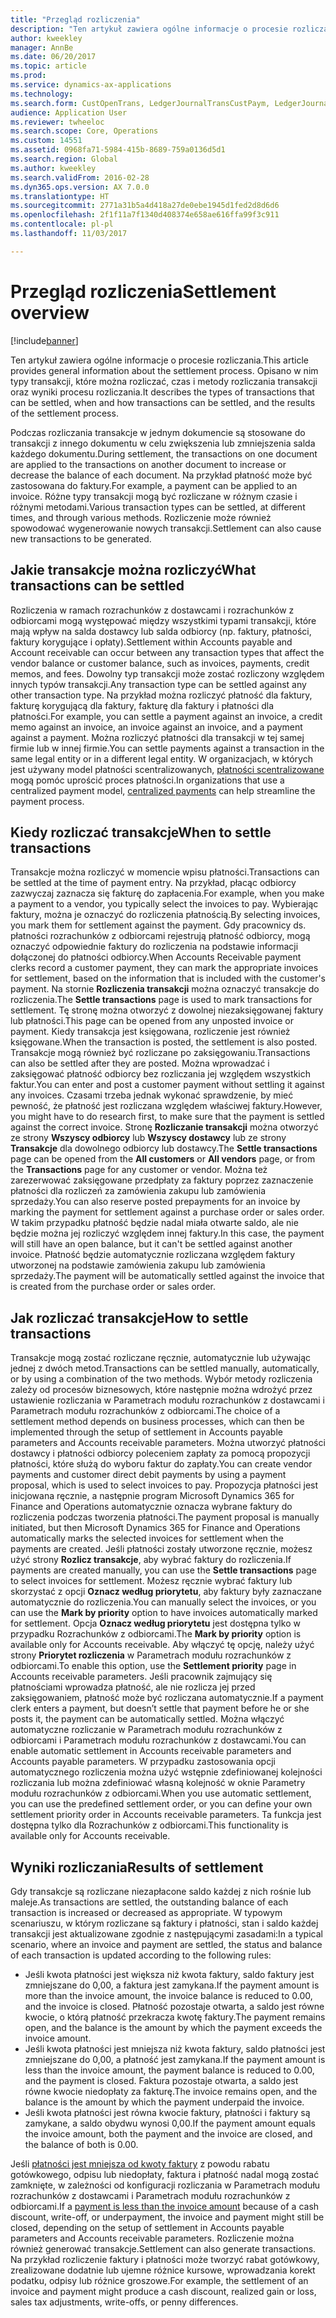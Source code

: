 ```yaml
---
title: "Przegląd rozliczenia"
description: "Ten artykuł zawiera ogólne informacje o procesie rozliczania. Opisano w nim typy transakcji, które można rozliczać, czas i metody rozliczania transakcji oraz wyniki procesu rozliczania."
author: kweekley
manager: AnnBe
ms.date: 06/20/2017
ms.topic: article
ms.prod: 
ms.service: dynamics-ax-applications
ms.technology: 
ms.search.form: CustOpenTrans, LedgerJournalTransCustPaym, LedgerJournalTransVendPaym, VendOpenTrans
audience: Application User
ms.reviewer: twheeloc
ms.search.scope: Core, Operations
ms.custom: 14551
ms.assetid: 0968fa71-5984-415b-8689-759a0136d5d1
ms.search.region: Global
ms.author: kweekley
ms.search.validFrom: 2016-02-28
ms.dyn365.ops.version: AX 7.0.0
ms.translationtype: HT
ms.sourcegitcommit: 2771a31b5a4d418a27de0ebe1945d1fed2d8d6d6
ms.openlocfilehash: 2f1f11a7f1340d408374e658ae616ffa99f3c911
ms.contentlocale: pl-pl
ms.lasthandoff: 11/03/2017

---
```


# <a name="settlement-overview"></a><span data-ttu-id="964a5-104">Przegląd rozliczenia</span><span class="sxs-lookup"><span data-stu-id="964a5-104">Settlement overview</span></span>

[!include[banner](../includes/banner.md)]


<span data-ttu-id="964a5-105">Ten artykuł zawiera ogólne informacje o procesie rozliczania.</span><span class="sxs-lookup"><span data-stu-id="964a5-105">This article provides general information about the settlement process.</span></span> <span data-ttu-id="964a5-106">Opisano w nim typy transakcji, które można rozliczać, czas i metody rozliczania transakcji oraz wyniki procesu rozliczania.</span><span class="sxs-lookup"><span data-stu-id="964a5-106">It describes the types of transactions that can be settled, when and how transactions can be settled, and the results of the settlement process.</span></span>

<span data-ttu-id="964a5-107">Podczas rozliczania transakcje w jednym dokumencie są stosowane do transakcji z innego dokumentu w celu zwiększenia lub zmniejszenia salda każdego dokumentu.</span><span class="sxs-lookup"><span data-stu-id="964a5-107">During settlement, the transactions on one document are applied to the transactions on another document to increase or decrease the balance of each document.</span></span> <span data-ttu-id="964a5-108">Na przykład płatność może być zastosowana do faktury.</span><span class="sxs-lookup"><span data-stu-id="964a5-108">For example, a payment can be applied to an invoice.</span></span> <span data-ttu-id="964a5-109">Różne typy transakcji mogą być rozliczane w różnym czasie i różnymi metodami.</span><span class="sxs-lookup"><span data-stu-id="964a5-109">Various transaction types can be settled, at different times, and through various methods.</span></span> <span data-ttu-id="964a5-110">Rozliczenie może również spowodować wygenerowanie nowych transakcji.</span><span class="sxs-lookup"><span data-stu-id="964a5-110">Settlement can also cause new transactions to be generated.</span></span>

## <a name="what-transactions-can-be-settled"></a><span data-ttu-id="964a5-111">Jakie transakcje można rozliczyć</span><span class="sxs-lookup"><span data-stu-id="964a5-111">What transactions can be settled</span></span>
<span data-ttu-id="964a5-112">Rozliczenia w ramach rozrachunków z dostawcami i rozrachunków z odbiorcami mogą występować między wszystkimi typami transakcji, które mają wpływ na salda dostawcy lub salda odbiorcy (np. faktury, płatności, faktury korygujące i opłaty).</span><span class="sxs-lookup"><span data-stu-id="964a5-112">Settlement within Accounts payable and Account receivable can occur between any transaction types that affect the vendor balance or customer balance, such as invoices, payments, credit memos, and fees.</span></span> <span data-ttu-id="964a5-113">Dowolny typ transakcji może zostać rozliczony względem innych typów transakcji.</span><span class="sxs-lookup"><span data-stu-id="964a5-113">Any transaction type can be settled against any other transaction type.</span></span> <span data-ttu-id="964a5-114">Na przykład można rozliczyć płatność dla faktury, fakturę korygującą dla faktury, fakturę dla faktury i płatności dla płatności.</span><span class="sxs-lookup"><span data-stu-id="964a5-114">For example, you can settle a payment against an invoice, a credit memo against an invoice, an invoice against an invoice, and a payment against a payment.</span></span> <span data-ttu-id="964a5-115">Można rozliczyć płatności dla transakcji w tej samej firmie lub w innej firmie.</span><span class="sxs-lookup"><span data-stu-id="964a5-115">You can settle payments against a transaction in the same legal entity or in a different legal entity.</span></span> <span data-ttu-id="964a5-116">W organizacjach, w których jest używany model płatności scentralizowanych, [płatności scentralizowane](set-up-centralized-payments.md) mogą pomóc uprościć proces płatności.</span><span class="sxs-lookup"><span data-stu-id="964a5-116">In organizations that use a centralized payment model, [centralized payments](set-up-centralized-payments.md) can help streamline the payment process.</span></span>

## <a name="when-to-settle-transactions"></a><span data-ttu-id="964a5-117">Kiedy rozliczać transakcje</span><span class="sxs-lookup"><span data-stu-id="964a5-117">When to settle transactions</span></span>
<span data-ttu-id="964a5-118">Transakcje można rozliczyć w momencie wpisu płatności.</span><span class="sxs-lookup"><span data-stu-id="964a5-118">Transactions can be settled at the time of payment entry.</span></span> <span data-ttu-id="964a5-119">Na przykład, płacąc odbiorcy zazwyczaj zaznacza się fakturę do zapłacenia.</span><span class="sxs-lookup"><span data-stu-id="964a5-119">For example, when you make a payment to a vendor, you typically select the invoices to pay.</span></span> <span data-ttu-id="964a5-120">Wybierając faktury, można je oznaczyć do rozliczenia płatnością.</span><span class="sxs-lookup"><span data-stu-id="964a5-120">By selecting invoices, you mark them for settlement against the payment.</span></span> <span data-ttu-id="964a5-121">Gdy pracownicy ds. płatności rozrachunków z odbiorcami rejestrują płatność odbiorcy, mogą oznaczyć odpowiednie faktury do rozliczenia na podstawie informacji dołączonej do płatności odbiorcy.</span><span class="sxs-lookup"><span data-stu-id="964a5-121">When Accounts Receivable payment clerks record a customer payment, they can mark the appropriate invoices for settlement, based on the information that is included with the customer's payment.</span></span> <span data-ttu-id="964a5-122">Na stornie **Rozliczenia transakcji** można oznaczyć transakcje do rozliczenia.</span><span class="sxs-lookup"><span data-stu-id="964a5-122">The **Settle transactions** page is used to mark transactions for settlement.</span></span> <span data-ttu-id="964a5-123">Tę stronę można otworzyć z dowolnej niezaksięgowanej faktury lub płatności.</span><span class="sxs-lookup"><span data-stu-id="964a5-123">This page can be opened from any unposted invoice or payment.</span></span> <span data-ttu-id="964a5-124">Kiedy transakcja jest księgowana, rozliczenie jest również księgowane.</span><span class="sxs-lookup"><span data-stu-id="964a5-124">When the transaction is posted, the settlement is also posted.</span></span> <span data-ttu-id="964a5-125">Transakcje mogą również być rozliczane po zaksięgowaniu.</span><span class="sxs-lookup"><span data-stu-id="964a5-125">Transactions can also be settled after they are posted.</span></span> <span data-ttu-id="964a5-126">Można wprowadzać i zaksięgować płatność odbiorcy bez rozliczania jej względem wszystkich faktur.</span><span class="sxs-lookup"><span data-stu-id="964a5-126">You can enter and post a customer payment without settling it against any invoices.</span></span> <span data-ttu-id="964a5-127">Czasami trzeba jednak wykonać sprawdzenie, by mieć pewność, że płatność jest rozliczana względem właściwej faktury.</span><span class="sxs-lookup"><span data-stu-id="964a5-127">However, you might have to do research first, to make sure that the payment is settled against the correct invoice.</span></span> <span data-ttu-id="964a5-128">Stronę **Rozliczanie transakcji** można otworzyć ze strony **Wszyscy odbiorcy** lub **Wszyscy dostawcy** lub ze strony **Transakcje** dla dowolnego odbiorcy lub dostawcy.</span><span class="sxs-lookup"><span data-stu-id="964a5-128">The **Settle transactions** page can be opened from the **All customers** or **All vendors** page, or from the **Transactions** page for any customer or vendor.</span></span> <span data-ttu-id="964a5-129">Można też zarezerwować zaksięgowane przedpłaty za faktury poprzez zaznaczenie płatności dla rozliczeń za zamówienia zakupu lub zamówienia sprzedaży.</span><span class="sxs-lookup"><span data-stu-id="964a5-129">You can also reserve posted prepayments for an invoice by marking the payment for settlement against a purchase order or sales order.</span></span> <span data-ttu-id="964a5-130">W takim przypadku płatność będzie nadal miała otwarte saldo, ale nie będzie można jej rozliczyć względem innej faktury.</span><span class="sxs-lookup"><span data-stu-id="964a5-130">In this case, the payment will still have an open balance, but it can't be settled against another invoice.</span></span> <span data-ttu-id="964a5-131">Płatność będzie automatycznie rozliczana względem faktury utworzonej na podstawie zamówienia zakupu lub zamówienia sprzedaży.</span><span class="sxs-lookup"><span data-stu-id="964a5-131">The payment will be automatically settled against the invoice that is created from the purchase order or sales order.</span></span>

## <a name="how-to-settle-transactions"></a><span data-ttu-id="964a5-132">Jak rozliczać transakcje</span><span class="sxs-lookup"><span data-stu-id="964a5-132">How to settle transactions</span></span>
<span data-ttu-id="964a5-133">Transakcje mogą zostać rozliczane ręcznie, automatycznie lub używając jednej z dwóch metod.</span><span class="sxs-lookup"><span data-stu-id="964a5-133">Transactions can be settled manually, automatically, or by using a combination of the two methods.</span></span> <span data-ttu-id="964a5-134">Wybór metody rozliczenia zależy od procesów biznesowych, które następnie można wdrożyć przez ustawienie rozliczania w Parametrach modułu rozrachunków z dostawcami i Parametrach modułu rozrachunków z odbiorcami.</span><span class="sxs-lookup"><span data-stu-id="964a5-134">The choice of a settlement method depends on business processes, which can then be implemented through the setup of settlement in Accounts payable parameters and Accounts receivable parameters.</span></span> <span data-ttu-id="964a5-135">Można utworzyć płatności dostawcy i płatności odbiorcy poleceniem zapłaty za pomocą propozycji płatności, które służą do wyboru faktur do zapłaty.</span><span class="sxs-lookup"><span data-stu-id="964a5-135">You can create vendor payments and customer direct debit payments by using a payment proposal, which is used to select invoices to pay.</span></span> <span data-ttu-id="964a5-136">Propozycja płatności jest inicjowana ręcznie, a następnie program Microsoft Dynamics 365 for Finance and Operations automatycznie oznacza wybrane faktury do rozliczenia podczas tworzenia płatności.</span><span class="sxs-lookup"><span data-stu-id="964a5-136">The payment proposal is manually initiated, but then Microsoft Dynamics 365 for Finance and Operations automatically marks the selected invoices for settlement when the payments are created.</span></span> <span data-ttu-id="964a5-137">Jeśli płatności zostały utworzone ręcznie, możesz użyć strony **Rozlicz transakcje**, aby wybrać faktury do rozliczenia.</span><span class="sxs-lookup"><span data-stu-id="964a5-137">If payments are created manually, you can use the **Settle transactions** page to select invoices for settlement.</span></span> <span data-ttu-id="964a5-138">Możesz ręcznie wybrać faktury lub skorzystać z opcji **Oznacz według priorytetu**, aby faktury były zaznaczane automatycznie do rozliczenia.</span><span class="sxs-lookup"><span data-stu-id="964a5-138">You can manually select the invoices, or you can use the **Mark by priority** option to have invoices automatically marked for settlement.</span></span> <span data-ttu-id="964a5-139">Opcja **Oznacz według priorytetu** jest dostępna tylko w przypadku Rozrachunków z odbiorcami.</span><span class="sxs-lookup"><span data-stu-id="964a5-139">The **Mark by priority** option is available only for Accounts receivable.</span></span> <span data-ttu-id="964a5-140">Aby włączyć tę opcję, należy użyć strony **Priorytet rozliczenia** w Parametrach modułu rozrachunków z odbiorcami.</span><span class="sxs-lookup"><span data-stu-id="964a5-140">To enable this option, use the **Settlement priority** page in Accounts receivable parameters.</span></span> <span data-ttu-id="964a5-141">Jeśli pracownik zajmujący się płatnościami wprowadza płatność, ale nie rozlicza jej przed zaksięgowaniem, płatność może być rozliczana automatycznie.</span><span class="sxs-lookup"><span data-stu-id="964a5-141">If a payment clerk enters a payment, but doesn’t settle that payment before he or she posts it, the payment can be automatically settled.</span></span> <span data-ttu-id="964a5-142">Można włączyć automatyczne rozliczanie w Parametrach modułu rozrachunków z odbiorcami i Parametrach modułu rozrachunków z dostawcami.</span><span class="sxs-lookup"><span data-stu-id="964a5-142">You can enable automatic settlement in Accounts receivable parameters and Accounts payable parameters.</span></span> <span data-ttu-id="964a5-143">W przypadku zastosowania opcji automatycznego rozliczenia można użyć wstępnie zdefiniowanej kolejności rozliczania lub można zdefiniować własną kolejność w oknie Parametry modułu rozrachunków z odbiorcami.</span><span class="sxs-lookup"><span data-stu-id="964a5-143">When you use automatic settlement, you can use the predefined settlement order, or you can define your own settlement priority order in Accounts receivable parameters.</span></span> <span data-ttu-id="964a5-144">Ta funkcja jest dostępna tylko dla Rozrachunków z odbiorcami.</span><span class="sxs-lookup"><span data-stu-id="964a5-144">This functionality is available only for Accounts receivable.</span></span>

## <a name="results-of-settlement"></a><span data-ttu-id="964a5-145">Wyniki rozliczania</span><span class="sxs-lookup"><span data-stu-id="964a5-145">Results of settlement</span></span>
<span data-ttu-id="964a5-146">Gdy transakcje są rozliczane niezapłacone saldo każdej z nich rośnie lub maleje.</span><span class="sxs-lookup"><span data-stu-id="964a5-146">As transactions are settled, the outstanding balance of each transaction is increased or decreased as appropriate.</span></span> <span data-ttu-id="964a5-147">W typowym scenariuszu, w którym rozliczane są faktury i płatności, stan i saldo każdej transakcji jest aktualizowane zgodnie z następującymi zasadami:</span><span class="sxs-lookup"><span data-stu-id="964a5-147">In a typical scenario, where an invoice and payment are settled, the status and balance of each transaction is updated according to the following rules:</span></span>

-   <span data-ttu-id="964a5-148">Jeśli kwota płatności jest większa niż kwota faktury, saldo faktury jest zmniejszane do 0,00, a faktura jest zamykana.</span><span class="sxs-lookup"><span data-stu-id="964a5-148">If the payment amount is more than the invoice amount, the invoice balance is reduced to 0.00, and the invoice is closed.</span></span> <span data-ttu-id="964a5-149">Płatność pozostaje otwarta, a saldo jest równe kwocie, o którą płatność przekracza kwotę faktury.</span><span class="sxs-lookup"><span data-stu-id="964a5-149">The payment remains open, and the balance is the amount by which the payment exceeds the invoice amount.</span></span>
-   <span data-ttu-id="964a5-150">Jeśli kwota płatności jest mniejsza niż kwota faktury, saldo płatności jest zmniejszane do 0,00, a płatność jest zamykana.</span><span class="sxs-lookup"><span data-stu-id="964a5-150">If the payment amount is less than the invoice amount, the payment balance is reduced to 0.00, and the payment is closed.</span></span> <span data-ttu-id="964a5-151">Faktura pozostaje otwarta, a saldo jest równe kwocie niedopłaty za fakturę.</span><span class="sxs-lookup"><span data-stu-id="964a5-151">The invoice remains open, and the balance is the amount by which the payment underpaid the invoice.</span></span>
-   <span data-ttu-id="964a5-152">Jeśli kwota płatności jest równa kwocie faktury, płatności i faktury są zamykane, a saldo obydwu wynosi 0,00.</span><span class="sxs-lookup"><span data-stu-id="964a5-152">If the payment amount equals the invoice amount, both the payment and the invoice are closed, and the balance of both is 0.00.</span></span>

<span data-ttu-id="964a5-153">Jeśli [płatności jest mniejsza od kwoty faktury](../accounts-payable/vendor-payments-partial-amount.md) z powodu rabatu gotówkowego, odpisu lub niedopłaty, faktura i płatność nadal mogą zostać zamknięte, w zależności od konfiguracji rozliczania w Parametrach modułu rozrachunków z dostawcami i Parametrach modułu rozrachunków z odbiorcami.</span><span class="sxs-lookup"><span data-stu-id="964a5-153">If a [payment is less than the invoice amount](../accounts-payable/vendor-payments-partial-amount.md) because of a cash discount, write-off, or underpayment, the invoice and payment might still be closed, depending on the setup of settlement in Accounts payable parameters and Accounts receivable parameters.</span></span> <span data-ttu-id="964a5-154">Rozliczenie można również generować transakcje.</span><span class="sxs-lookup"><span data-stu-id="964a5-154">Settlement can also generate transactions.</span></span> <span data-ttu-id="964a5-155">Na przykład rozliczenie faktury i płatności może tworzyć rabat gotówkowy, zrealizowane dodatnie lub ujemne różnice kursowe, wprowadzania korekt podatku, odpisy lub różnice groszowe.</span><span class="sxs-lookup"><span data-stu-id="964a5-155">For example, the settlement of an invoice and payment might produce a cash discount, realized gain or loss, sales tax adjustments, write-offs, or penny differences.</span></span>




